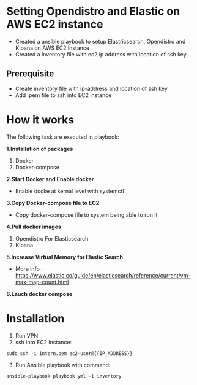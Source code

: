 # Setting Opendistro and Elastic on AWS EC2 instance

 - Created a ansible playbook to setup Elastricsearch, Opendistro and Kibana on AWS EC2 instance
 - Created a inventory file with ec2 ip address with location of ssh key

## Prerequisite
 - Create inventory file with ip-address and location of ssh key
 - Add .pem file to ssh into EC2 instance

# How it works
The following task are executed in playbook:

**1.Installation of packages**
 1. Docker
 2. Docker-compose

**2.Start Docker and Enable docker**
- Enable docke at kernal level with systemctl

**3.Copy Docker-compose file to EC2**
- Copy docker-compose file to system being able to run it

**4.Pull docker images** 
1. Opendistro For Elasticsearch
2. Kibana

**5.Increase Virtual Memory for Elastic Search**
-  More info : https://www.elastic.co/guide/en/elasticsearch/reference/current/vm-max-map-count.html

**6.Lauch docker compose**

# Installation
1) Run VPN
2) ssh into EC2 instance:

```
sudo ssh -i intern.pem ec2-user@{{IP_ADDRESS}}
```
3) Run Ansible playbook with command: 

```
ansible-playbook playbook.yml -i inventory
```
